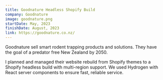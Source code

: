 ```yaml
---
title: Goodnature Headless Shopify Build
company: Goodnature
image: goodnature.png
startDate: May, 2023
finishDate: August, 2023
link: https://goodnature.co.nz/
---
```


Goodnature sell smart rodent trapping products and solutions. They have the goal of a predator free New Zealand by 2050.

I planned and managed their website rebuild from Shopify themes to a Shopify headless build with multi-region support. We used Hydrogen with React server components to ensure fast, reliable service.

